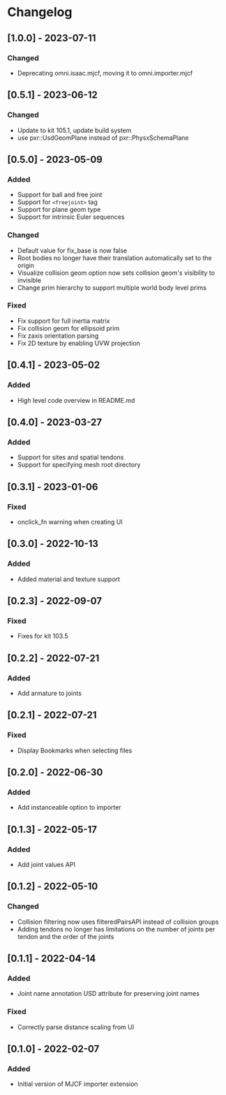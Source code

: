 # Changelog

## [1.0.0] - 2023-07-11
### Changed
- Deprecating omni.isaac.mjcf, moving it to omni.importer.mjcf

## [0.5.1] - 2023-06-12
### Changed
- Update to kit 105.1, update build system
- use pxr::UsdGeomPlane instead of pxr::PhysxSchemaPlane

## [0.5.0] - 2023-05-09
### Added
- Support for ball and free joint
- Support for `<freejoint>` tag
- Support for plane geom type
- Support for intrinsic Euler sequences

### Changed
- Default value for fix_base is now false
- Root bodies no longer have their translation automatically set to the origin
- Visualize collision geom option now sets collision geom's visibility to invisible
- Change prim hierarchy to support multiple world body level prims 

### Fixed
- Fix support for full inertia matrix
- Fix collision geom for ellipsoid prim
- Fix zaxis orientation parsing
- Fix 2D texture by enabling UVW projection


## [0.4.1] - 2023-05-02
### Added
- High level code overview in README.md

## [0.4.0] - 2023-03-27
### Added
- Support for sites and spatial tendons
- Support for specifying mesh root directory

## [0.3.1] - 2023-01-06
### Fixed
- onclick_fn warning when creating UI

## [0.3.0] - 2022-10-13
### Added
- Added material and texture support

## [0.2.3] - 2022-09-07
### Fixed
- Fixes for kit 103.5

## [0.2.2] - 2022-07-21

### Added
- Add armature to joints

## [0.2.1] - 2022-07-21

### Fixed
- Display Bookmarks when selecting files

## [0.2.0] - 2022-06-30

### Added
- Add instanceable option to importer

## [0.1.3] - 2022-05-17

### Added
- Add joint values API

## [0.1.2] - 2022-05-10

### Changed
- Collision filtering now uses filteredPairsAPI instead of collision groups
- Adding tendons no longer has limitations on the number of joints per tendon and the order of the joints

## [0.1.1] - 2022-04-14

### Added
- Joint name annotation USD attribute for preserving joint names

### Fixed
- Correctly parse distance scaling from UI

## [0.1.0] - 2022-02-07

### Added
- Initial version of MJCF importer extension
